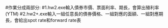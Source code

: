 #作業分成兩部分:
#1.hw2.exe輸入債券市價、票面利率、期長，會算出殖利率(YTM)
#2.hw2+.exe輸入一組任意長的債券價格、一組對應的面額、一組對應期長，會給出spot rate和forward rate表

